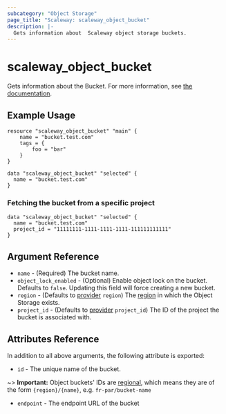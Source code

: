 ```yaml
---
subcategory: "Object Storage"
page_title: "Scaleway: scaleway_object_bucket"
description: |-
  Gets information about  Scaleway object storage buckets.
---
```


# scaleway_object_bucket

Gets information about the Bucket.
For more information, see [the documentation](https://www.scaleway.com/en/docs/object-storage-feature/).

## Example Usage

```hcl
resource "scaleway_object_bucket" "main" {
    name = "bucket.test.com"
    tags = {
        foo = "bar"
    }
}

data "scaleway_object_bucket" "selected" {
  name = "bucket.test.com"
}
```


### Fetching the bucket from a specific project

```hcl
data "scaleway_object_bucket" "selected" {
  name = "bucket.test.com"
  project_id = "11111111-1111-1111-1111-111111111111"
}
```

## Argument Reference

- `name` - (Required) The bucket name.
- `object_lock_enabled` - (Optional) Enable object lock on the bucket. Defaults to `false`. Updating this field will force creating a new bucket.
- `region` - (Defaults to [provider](../index.md#region) `region`) The [region](../guides/regions_and_zones.md#zones) in which the Object Storage exists.
- `project_id` - (Defaults to [provider](../index.md#project_id) `project_id`) The ID of the project the bucket is associated with.


## Attributes Reference

In addition to all above arguments, the following attribute is exported:

* `id` - The unique name of the bucket.

~> **Important:** Object buckets' IDs are [regional](../guides/regions_and_zones.md#resource-ids), which means they are of the form `{region}/{name}`, e.g. `fr-par/bucket-name`

* `endpoint` - The endpoint URL of the bucket